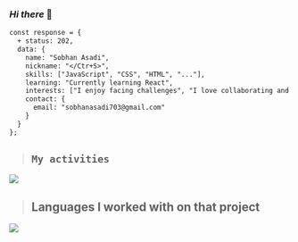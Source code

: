 ### ***Hi there*** 👋

```diff
const response = {
  + status: 202,
  data: {
    name: "Sobhan Asadi",
    nickname: "</Ctr+S>",
    skills: ["JavaScript", "CSS", "HTML", "..."],
    learning: "Currently learning React",
    interests: ["I enjoy facing challenges", "I love collaborating and working in teams"],
    contact: {
      email: "sobhanasadi703@gmail.com"
    }
  }
};
```

> ## `My activities`
<img src="https://github-readme-stats.vercel.app/api?username=Sobhan-asadi&show_icons=true&theme=ambient_gradient"/>

> ## Languages ​​I worked with on that project
<img src="https://github-readme-stats.vercel.app/api/top-langs/?username=Sobhan-asadi&hide_progress=true"/>
